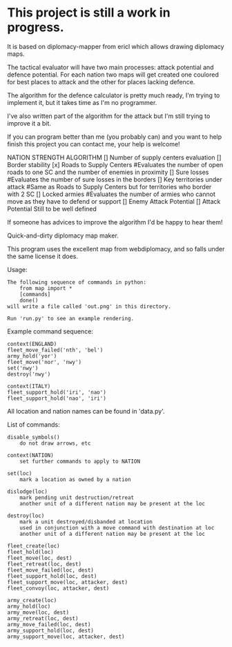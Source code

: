 # This project is still a work in progress.
It is based on diplomacy-mapper from ericl which allows drawing diplomacy maps.

The tactical evaluator will have two main processes: attack potential and defence potential.
For each nation two maps will get created one coulored for best places to attack and the other for places lacking defence.

The algorithm for the defence calculator is pretty much ready, I'm trying to implement it, but it takes time as I'm no programmer.

I've also written part of the algorithm for the attack but I'm still trying to improve it a bit.

If you can program better than me (you probably can) and you want to help finish this project you can contact me, your help is welcome!

NATION STRENGTH ALGORITHM
[] Number of supply centers evaluation
[] Border stability
	[x] Roads to Supply Centers #Evaluates the number of open roads to one SC and the number of enemies in proximity
	[]  Sure losses #Evaluates the number of sure losses in the borders
	[]  Key territories under attack #Same as Roads to Supply Centers but for territories who border with 2 SC
	[]  Locked armies #Evaluates the number of armies who cannot move as they have to defend or support
	[]  Enemy Attack Potential
[] Attack Potential
	Still to be well defined

If someone has advices to improve the algorithm I'd be happy to hear them!

Quick-and-dirty diplomacy map maker.

This program uses the excellent map from webdiplomacy,
and so falls under the same license it does.

Usage:

	The following sequence of commands in python:
		from map import *
		[commands]
		done()
	will write a file called 'out.png' in this directory.

	Run 'run.py' to see an example rendering.

Example command sequence:

	context(ENGLAND)
	fleet_move_failed('nth', 'bel')
	army_hold('yor')
	fleet_move('nor', 'nwy')
	set('nwy')
	destroy('nwy')

	context(ITALY)
	fleet_support_hold('iri', 'nao')
	fleet_support_hold('nao', 'iri')
	
All location and nation names can be found in 'data.py'.

List of commands:
	
	disable_symbols()
        do not draw arrows, etc

	context(NATION)
        set further commands to apply to NATION

	set(loc)
        mark a location as owned by a nation

	dislodge(loc)
        mark pending unit destruction/retreat
		another unit of a different nation may be present at the loc

	destroy(loc)
        mark a unit destroyed/disbanded at location
		used in conjunction with a move command with destination at loc
		another unit of a different nation may be present at the loc

	fleet_create(loc)
	fleet_hold(loc)
	fleet_move(loc, dest)
	fleet_retreat(loc, dest)
	fleet_move_failed(loc, dest)
	fleet_support_hold(loc, dest)
	fleet_support_move(loc, attacker, dest)
	fleet_convoy(loc, attacker, dest)

	army_create(loc)
	army_hold(loc)
	army_move(loc, dest)
	army_retreat(loc, dest)
	army_move_failed(loc, dest)
	army_support_hold(loc, dest)
	army_support_move(loc, attacker, dest)


